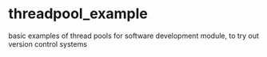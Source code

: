 threadpool_example
==================

basic examples of thread pools for software development module, to try out version control systems
